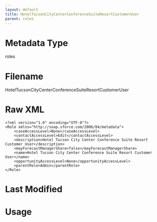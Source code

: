 ```yaml
---
layout: default
title: HotelTucsonCityCenterConferenceSuiteResortCustomerUser
parent: roles
---
```

# Metadata Type
roles


# Filename 
HotelTucsonCityCenterConferenceSuiteResortCustomerUser


# Raw XML
```
<?xml version="1.0" encoding="UTF-8"?>
<Role xmlns="http://soap.sforce.com/2006/04/metadata">
    <caseAccessLevel>None</caseAccessLevel>
    <contactAccessLevel>Edit</contactAccessLevel>
    <description>Hotel Tucson City Center Conference Suite Resort Customer User</description>
    <mayForecastManagerShare>false</mayForecastManagerShare>
    <name>Hotel Tucson City Center Conference Suite Resort Customer User</name>
    <opportunityAccessLevel>None</opportunityAccessLevel>
    <parentRole>Admin</parentRole>
</Role>
```


# Last Modified


# Usage
